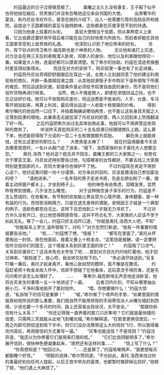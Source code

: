 　　约寇最近的日子过得惬意极了。
　　晨曦之主久久没有康复，王子殿下似乎也将他抛在脑后，但贵族们并没有忽略他这位来自邻国的大使。
　　出席奢华的宴会，和丹尼丝寻欢作乐，甚至在她的介绍下，出入一些需要引荐的高档会所和妓院，品尝这个王国都城的富足与独特韵味，这些都是在灰堡享受不到的待遇。
　　只因为他身上挂着的头衔。
　　虽说大使相当于伯爵，但从某种意义上来看，它比伯爵还要好用毕竟后者只能在自己的封地里为所欲为，而前者却能在其他王国里享受到上层贵族的礼遇。
　　他深刻认识到了地位带来的好处。
　　另外，陛下钦点的侍卫希尔.福克斯也是个神奇的人物。
　　无论他和谁打上交道，对方总会在两三天后的夜晚潜入卧房，将那人的身份、地位以及利害跟他唠叨一番。如果是大人物，连喜好都可以摸索清楚。有了希尔的协助，约寇在混迹贵族圈时更显得如鱼得水。
　　而且在对方的安排下，购买奴隶一事也有了长足进展。
　　约寇将丹尼丝弄得舒舒服服后在耳边一说，女商人立刻就同意了他的建议利用现有的商队，开辟一条救赎奴隶之路：从其他奴隶贩子手中购买下温布顿陛下所需的难民，然后运送到灰堡。前提条件是必须给予奴隶自由民的身份，而不是将他们视作货物再进行转卖。
　　当然，商人不愧是商人，即使在浓情四溢之际，也不忘记谈好价钱。她可以不收取购买差价，但运送费是不能省的。人手、伙食、车马等开销加起来，再算上利润，最后得出运送一人收取十枚银狼的价格。
　　得到希尔嘱托的他自然一口应下，并拍着胸脯说哪怕再贵，也不能让这些身具天赋之人沦落到奴隶的境地。此番表态无疑加深了丹尼丝的好感，两人又回到床上热情翻滚了好一阵。
　　之后约寇把希尔派过去具体协商此事，他就可以不用再管这些琐碎的商务了。
　　听说昨天首批购买的二十五名奴隶已经跟随商队上路，这么算下来，他还能获得陛下允诺的一百二十五枚银狼额外奖励。
　　躺在床上就能收钱，还有比这更好的职位么？
　　大使真是太棒了！
　　就在约寇琢磨着今天该去哪里晃悠时，一名仆从敲门走了进来，“阁下，洛西家族的长子奥托大人想要见您。”
　　奥托.洛西？他对这个姓氏并不陌生，晨曦王都的三大家族之一，权势仅次于摩亚王室。丹尼丝还特别警告过他，勾搭哪家的女性都好，不要去找三大家族特别是奎因家的人，否则大使身份也保护不了他。
　　不过约寇现在肯定不用担心这个，他对这类问题一向十分谨慎，对方来此的目的，应该是邀请自己参加宴会的吧？
　　“请他进来。”
　　一名年轻的男子走进书房，先是左顾右盼了一番，接着主动把窗户都关上，才坐到椅子上。
　　他的神色有些焦虑，双眼发黑，显然昨夜熬到很晚，几乎没怎么睡觉。
　　对于这种掏空身子享乐的行为，约寇是不怎么赞成的，在他看来，有节制的欢愉能让男女双方心情开朗，身体健康，是一种有益的行为。而彻夜消耗精力，只是在透支身体的潜能，安佩因王子就是一个典型的例子，连脸色都苍白无比，这样下去恐怕到三十岁就无力寻欢了。
　　不过对方许久没有开口，也让他觉得颇感奇怪，这并不符合礼节，大家族的人应该不至于如此无礼。等了一会儿，约寇只好主动开口道，“你就是奥托.洛西大人吧，不知”
　　“你能联系上罗兰.温布顿陛下，对吗？”对方忽然打断道，“我有一件重要的情报要告诉他。”
　　“呃……”约寇愣了愣，“情报？”
　　“都写在里面了，”奥托从怀里掏出一封信，放在他面前，接着又叠上十枚金龙，“这笔钱是报酬，请一定要把信件交给你们的国王，这个情报关系到灰堡王国的存亡！”
　　约寇吸了口凉气，关系到灰堡存亡？这话未免也太夸张了吧……直到对方目光灼灼地盯着他，他才回过神来，“我知道了，放心吧，我会转交给陛下的。”
　　“务必请尽快送到，”反复叮嘱一番后，奥托才起身离开，看他心急如焚的模样，竟不像是在撒谎。
　　约寇赶紧把十枚金龙收入怀中，信却不想碰了在他看来，这玩意烫手得厉害，还是先问问希尔该怎么处理好了。
　　……
　　等希尔.福克斯悄无声息地走进卧室，他将白天发生的事情一五一十地讲述了一遍。
　　后者沉吟片刻，不知从哪里抽出把小刀，干净利落地挑开了那封信件。
　　“喂，你想要做什么！”约寇大惊道，“私拆陛下的信可是重罪！”
　　“嘘，”希尔做了个噤声的手势，“如果里面的情报真如他所说的那么重要，我们就自然不能用常规的手段寄信派人从曙光城赶到西境，少说也要一个多月的时间，路上还容易出现状况，太不安全。”
　　“那跟你拆信有什么关系？”
　　“你还记得我一直养着的那几只灰隼吧？它们就是最快捷的信使，只需两三天就能从此地飞到曙光城。”希尔解释道，“在那里更换信使后，一周之内即可把信送到陛下手中。但它们没办法携带这么大的信封飞行，所以我得看完内容后，再用密信的方式重写一遍。”
　　“灰隼也能送信？不是信鸽？”约寇诧异道，“我还以为你养着它们是用来打猎的呢。”
　　“它们比信鸽聪明多了，”希尔展开信封，很快神色便凝重起来，“居然还有这样的事……”
　　“信上写了什么？”
　　“你真想知道？”他回过头。
　　“……还是算了，”约寇咳嗽两声，“我更想每天都能睡个好觉。”
　　“明智的选择，”希尔赞同道，“不光如此，奥托.洛西来找过你的事最好别向任何人提起，以后王宫中举办的宴席，也都暂时推辞掉比较好，”他顿了顿，“他们遇上大麻烦了。”